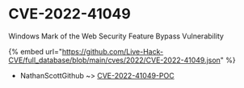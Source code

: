 # CVE-2022-41049

Windows Mark of the Web Security Feature Bypass Vulnerability

{% embed url="https://github.com/Live-Hack-CVE/full_database/blob/main/cves/2022/CVE-2022-41049.json" %}


* NathanScottGithub ~> [CVE-2022-41049-POC](https://zeste.alice-snow.ru/2022/database/cve-2022-41049/cve-2022-41049-poc-nathanscottgithub)